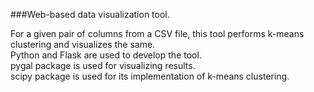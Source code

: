 ###Web-based data visualization tool.

For a given pair of columns from a CSV file, this tool performs k-means clustering and visualizes the same.  
Python and Flask are used to develop the tool.  
pygal package is used for visualizing results.  
scipy package is used for its implementation of k-means clustering.
